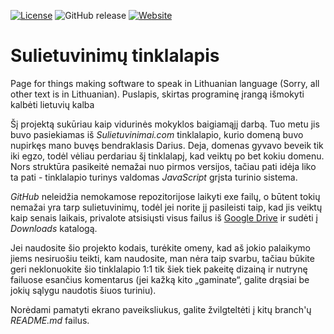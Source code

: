 [![License](https://img.shields.io/github/license/MekDrop/sulietuvinimai-website.svg?maxAge=2592000)](License.txt) ![GitHub release](https://img.shields.io/github/release/MekDrop/sulietuvinimai-website.svg?maxAge=2592000) [![Website](https://img.shields.io/website-up-down-green-red/http/shields.io.svg?label=Website)](http://sulietuvinimai.mekdrop.name/)

Sulietuvinimų tinklalapis
==========================

Page for things making software to speak in Lithuanian language (Sorry, all other text is in Lithuanian).
Puslapis, skirtas programinę įrangą išmokyti kalbėti lietuvių kalba

Šį projektą sukūriau kaip vidurinės mokyklos baigiamąjį darbą. Tuo metu jis buvo pasiekiamas iš *Sulietuvinimai.com* tinklalapio, kurio domeną buvo nupirkęs mano buvęs bendraklasis Darius. Deja, domenas gyvavo beveik tik iki egzo, todėl vėliau perdariau šį tinklalapį, kad veiktų po bet kokiu domenu. Nors struktūra pasikeitė nemažai nuo pirmos versijos, tačiau pati idėja liko ta pati - tinklalapio turinys valdomas _JavaScript_ grįsta turinio sistema.

*GitHub* neleidžia nemokamose repozitorijose laikyti exe failų, o būtent tokių nemažai yra tarp sulietuvinimų, todėl jei norite jį pasileisti taip, kad jis veiktų kaip senais laikais, privalote atsisiųsti visus failus iš [Google Drive](https://drive.google.com/folderview?id=0BwjzJfZpVAGOZm5rcWVST2drb1U&usp=sharing) ir sudėti į *Downloads* katalogą.

Jei naudosite šio projekto kodais, turėkite omeny, kad aš jokio palaikymo jiems nesiruošiu teikti, kam naudosite, man nėra taip svarbu, tačiau būkite geri neklonuokite šio tinklalapio 1:1 tik šiek tiek pakeitę dizainą ir nutrynę failuose esančius komentarus (jei kažką kito „gaminate“, galite drąsiai be jokių sąlygu naudotis šiuos turiniu).

Norėdami pamatyti ekrano paveiksliukus, galite žvilgteltėti į kitų branch'ų *README.md* failus.
